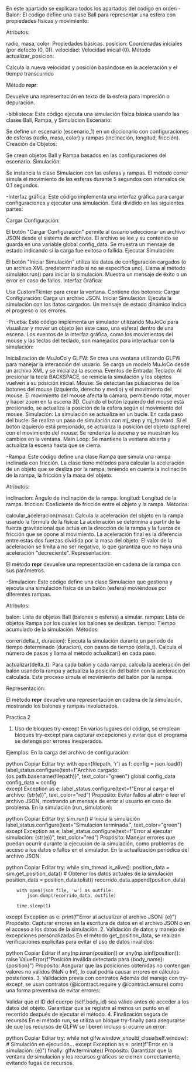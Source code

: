 En este apartado se explicara todos los apartados del codigo en orden
-Balon: El código define una clase Ball para representar una esfera con propiedades físicas y movimiento:

Atributos:

radio, masa, color: Propiedades básicas.
posicion: Coordenadas iniciales (por defecto (0, 0)).
velocidad: Velocidad inicial (0).
Método actualizar_posicion:

Calcula la nueva velocidad y posición basándose en la aceleración y el tiempo transcurrido

Método __repr__:

Devuelve una representación en texto de la esfera para impresión o depuración.

-biblioteca:
Este código ejecuta una simulación física básica usando las clases Ball, Rampa, y Simulacion
Escenario:

Se define un escenario (escenario_1) en un diccionario con configuraciones de esferas (radio, masa, color) y rampas (inclinación, longitud, fricción).
Creación de Objetos:

Se crean objetos Ball y Rampa basados en las configuraciones del escenario.
Simulación:

Se instancia la clase Simulacion con las esferas y rampas.
El método correr simula el movimiento de las esferas durante 5 segundos con intervalos de 0.1 segundos.

-Interfaz gráfica: Este código implementa una interfaz gráfica para cargar configuraciones y ejecutar una simulación. Está dividido en las siguientes partes:

Cargar Configuración:

El botón "Cargar Configuración" permite al usuario seleccionar un archivo JSON desde el sistema de archivos.
El archivo se lee y su contenido se guarda en una variable global config_data.
Se muestra un mensaje de estado indicando si la carga fue exitosa o fallida.
Ejecutar Simulación:

El botón "Iniciar Simulación" utiliza los datos de configuración cargados (o un archivo XML predeterminado si no se especifica uno).
Llama al método simulator.run() para iniciar la simulación.
Muestra un mensaje de éxito o un error en caso de fallos.
Interfaz Gráfica:

Usa CustomTkinter para crear la ventana.
Contiene dos botones:
Cargar Configuración: Carga un archivo JSON.
Iniciar Simulación: Ejecuta la simulación con los datos cargados.
Un mensaje de estado dinámico indica el progreso o los errores.

-Prueba: Este código implementa un simulador utilizando MuJoCo para visualizar y mover un objeto (en este caso, una esfera) dentro de una escena. Los eventos de la interfaz gráfica, como los movimientos del mouse y las teclas del teclado, son manejados para interactuar con la simulación:

Inicialización de MuJoCo y GLFW:
Se crea una ventana utilizando GLFW para manejar la interacción del usuario.
Se carga un modelo MuJoCo desde un archivo XML y se inicializa la escena.
Eventos de Entrada:
Teclado: Al presionar la tecla BACKSPACE, se reinicia la simulación y los objetos vuelven a su posición inicial.
Mouse:
Se detectan las pulsaciones de los botones del mouse (izquierdo, derecho y medio) y el movimiento del mouse.
El movimiento del mouse afecta la cámara, permitiendo rotar, mover y hacer zoom en la escena 3D.
Cuando el botón izquierdo del mouse está presionado, se actualiza la posición de la esfera según el movimiento del mouse.
Simulación:
La simulación se actualiza en un bucle. En cada paso del bucle:
Se realiza un paso de simulación con mj_step y mj_forward.
Si el botón izquierdo está presionado, se actualiza la posición del objeto (sphere) con el movimiento del mouse.
Se renderiza la escena y se muestran los cambios en la ventana.
Main Loop:
Se mantiene la ventana abierta y actualiza la escena hasta que se cierra.

-Rampa:
Este código define una clase Rampa que simula una rampa inclinada con fricción. La clase tiene métodos para calcular la aceleración de un objeto que se desliza por la rampa, teniendo en cuenta la inclinación de la rampa, la fricción y la masa del objeto.

Atributos:

inclinacion: Ángulo de inclinación de la rampa.
longitud: Longitud de la rampa.
friccion: Coeficiente de fricción entre el objeto y la rampa.
Métodos:

calcular_aceleracion(masa): Calcula la aceleración del objeto en la rampa usando la fórmula de la física:
La aceleración se determina a partir de la fuerza gravitacional que actúa en la dirección de la rampa y la fuerza de fricción que se opone al movimiento. La aceleración final es la diferencia entre estas dos fuerzas dividida por la masa del objeto.
El valor de la aceleración se limita a no ser negativo, lo que garantiza que no haya una aceleración "decreciente".
Representación:

El método __repr__ devuelve una representación en cadena de la rampa con sus parámetros.

-Simulacion:
Este código define una clase Simulacion que gestiona y ejecuta una simulación física de un balón (esfera) moviéndose por diferentes rampas.

Atributos:

balon: Lista de objetos Ball (balones o esferas) a simular.
rampas: Lista de objetos Rampa por los cuales los balones se deslizan.
tiempo: Tiempo acumulado de la simulación.
Métodos:

correr(delta_t, duracion): Ejecuta la simulación durante un período de tiempo determinado (duracion), con pasos de tiempo (delta_t). Calcula el número de pasos y llama al método actualizar() en cada paso.

actualizar(delta_t): Para cada balón y cada rampa, calcula la aceleración del balón usando la rampa y actualiza la posición del balón con la aceleración calculada. Este proceso simula el movimiento del balón por la rampa.

Representación:

El método __repr__ devuelve una representación en cadena de la simulación, mostrando los balones y rampas involucrados.


Practica 2
1. Uso de bloques try-except
En varios lugares del código, se emplean bloques try-except para capturar excepciones y evitar que el programa se detenga por errores inesperados.

Ejemplos:
En la carga del archivo de configuración:

python
Copiar
Editar
try:
    with open(filepath, 'r') as f:
        config = json.load(f)
    label_status.configure(text=f"Archivo cargado: {os.path.basename(filepath)}", text_color="green")
    global config_data
    config_data = config  
except Exception as e:
    label_status.configure(text=f"Error al cargar el archivo: {str(e)}", text_color="red")
Propósito: Evitar fallos al abrir o leer el archivo JSON, mostrando un mensaje de error al usuario en caso de problema.
En la simulación (run_simulation):

python
Copiar
Editar
try:
    sim.run()  # Inicia la simulación
    label_status.configure(text="Simulación terminada.", text_color="green")
except Exception as e:
    label_status.configure(text=f"Error al ejecutar simulación: {str(e)}", text_color="red")
Propósito: Manejar errores que puedan ocurrir durante la ejecución de la simulación, como problemas de acceso a los datos o fallos en el simulador.
En la actualización periódica del archivo JSON:

python
Copiar
Editar
try:
    while sim_thread.is_alive():
        position_data = sim.get_position_data()  # Obtener los datos actuales de la simulación
        position_data = position_data.tolist()
        recorrido_data.append(position_data)

        with open(json_file, 'w') as outfile:
            json.dump(recorrido_data, outfile)

        time.sleep(1)
except Exception as e:
    print(f"Error al actualizar el archivo JSON: {e}")
Propósito: Capturar errores en la escritura de datos en el archivo JSON o en el acceso a los datos de la simulación.
2. Validación de datos y manejo de excepciones personalizadas
En el método get_position_data, se realizan verificaciones explícitas para evitar el uso de datos inválidos:

python
Copiar
Editar
if any(np.isnan(position)) or any(np.isinf(position)):
    raise ValueError(f"Posición inválida detectada para {body_name}: {position}")
Propósito: Asegurar que las posiciones obtenidas no contengan valores no válidos (NaN o Inf), lo cual podría causar errores en cálculos posteriores.
3. Validación previa con contratos
Además del manejo con try-except, se usan contratos (@icontract.require y @icontract.ensure) como una forma preventiva de evitar errores:

Validar que el ID del cuerpo (self.body_id) sea válido antes de acceder a los datos del objeto.
Garantizar que se registre al menos un punto en el recorrido después de ejecutar el método.
4. Finalización segura de recursos
En el método run, se utiliza un bloque try-finally para asegurarse de que los recursos de GLFW se liberen incluso si ocurre un error:

python
Copiar
Editar
try:
    while not glfw.window_should_close(self.window):
        # Simulación en ejecución...
except Exception as e:
    print(f"Error en la simulación: {e}")
finally:
    glfw.terminate()
Propósito: Garantizar que la ventana de simulación y los recursos gráficos se cierren correctamente, evitando fugas de recursos.